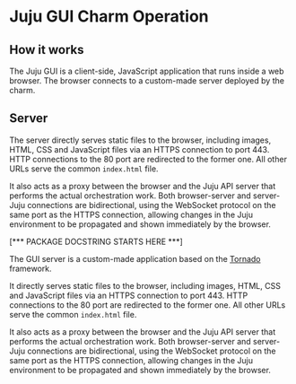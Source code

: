 <!--
Operation.md
Copyright 2013 Canonical Ltd.
This work is licensed under the Creative Commons Attribution-Share Alike 3.0
Unported License. To view a copy of this license, visit
http://creativecommons.org/licenses/by-sa/3.0/ or send a letter to Creative
Commons, 171 Second Street, Suite 300, San Francisco, California, 94105, USA.
-->

# Juju GUI Charm Operation #

## How it works ##

The Juju GUI is a client-side, JavaScript application that runs inside a
web browser. The browser connects to a custom-made server deployed by
the charm.

## Server ##

The server directly serves static files to the browser, including
images, HTML, CSS and JavaScript files via an HTTPS connection to port
443. HTTP connections to the 80 port are redirected to the former one.
All other URLs serve the common `index.html` file.

It also acts as a proxy between the browser and the Juju API server that
performs the actual orchestration work. Both browser-server and server-
Juju connections are bidirectional, using the WebSocket protocol on the
same port as the HTTPS connection, allowing changes in the Juju
environment to be propagated and shown immediately by the browser.


[*** PACKAGE DOCSTRING STARTS HERE ***]

The GUI server is a custom-made application based on the
[Tornado](http://www.tornadoweb.org/) framework.

It directly serves static files to the browser, including
images, HTML, CSS and JavaScript files via an HTTPS connection to port
443. HTTP connections to the 80 port are redirected to the former one.
All other URLs serve the common `index.html` file.

It also acts as a proxy between the browser and the Juju API server that
performs the actual orchestration work. Both browser-server and server-
Juju connections are bidirectional, using the WebSocket protocol on the
same port as the HTTPS connection, allowing changes in the Juju
environment to be propagated and shown immediately by the browser.
